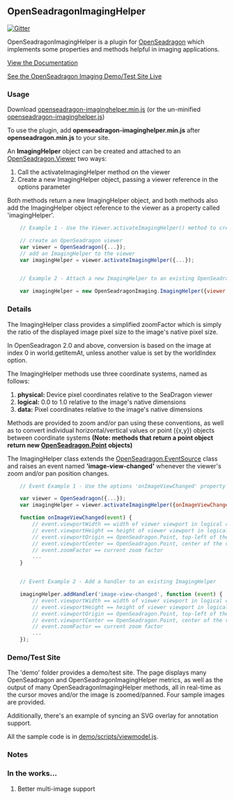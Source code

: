 ## OpenSeadragonImagingHelper
[![Gitter](https://badges.gitter.im/Join_Chat.svg)](https://gitter.im/msalsbery/OpenSeadragonImaging?utm_source=badge&utm_medium=badge&utm_campaign=pr-badge&utm_content=badge)

OpenSeadragonImagingHelper is a plugin for [OpenSeadragon](https://github.com/openseadragon/openseadragon)
which implements some properties and methods helpful in
imaging applications.

[View the Documentation](http://msalsbery.github.io/openseadragon-imaging/docs/openseadragon-imaginghelper/index.html)

[See the OpenSeadragon Imaging Demo/Test Site Live](http://msalsbery.github.io/openseadragon-imaging/demo/index.html)

### Usage

Download [openseadragon-imaginghelper.min.js](http://msalsbery.github.io/openseadragon-imaging/builds/openseadragon-imaginghelper.min.js) (or the un-minified [openseadragon-imaginghelper.js](http://msalsbery.github.io/openseadragon-imaging/builds/openseadragon-imaginghelper.js))

To use the plugin, add **openseadragon-imaginghelper.min.js** after **openseadragon.min.js** to your site.

An **ImagingHelper** object can be created and attached to an [OpenSeadragon.Viewer](http://openseadragon.github.io/docs/OpenSeadragon.Viewer.html) two ways:


1. Call the activateImagingHelper method on the viewer
2. Create a new ImagingHelper object, passing a viewer reference in the options parameter

Both methods return a new ImagingHelper object, and both methods also add the ImagingHelper
object reference to the viewer as a property called 'imagingHelper'.

```javascript
    // Example 1 - Use the Viewer.activateImagingHelper() method to create an ImagingHelper

    // create an OpenSeadragon viewer
    var viewer = OpenSeadragon({...});
    // add an ImagingHelper to the viewer
    var imagingHelper = viewer.activateImagingHelper({...});


    // Example 2 - Attach a new ImagingHelper to an existing OpenSeadragon.Viewer

    var imagingHelper = new OpenSeadragonImaging.ImagingHelper({viewer: existingviewer});
```

### Details

The ImagingHelper class provides a simplified zoomFactor which is simply the ratio
of the displayed image pixel size to the image's native pixel size.

In OpenSeadragon 2.0 and above, conversion is based on the image at index 0 in world.getItemAt, unless another value is set by the worldIndex option.

The ImagingHelper methods use three coordinate systems,
named as follows:


1. **physical:** Device pixel coordinates relative to the SeaDragon viewer
2. **logical:**  0.0 to 1.0 relative to the image's native dimensions
3. **data:**     Pixel coordinates relative to the image's native dimensions

Methods are provided to zoom and/or pan using these conventions, as well as to convert
individual horizontal/vertical values or point ({x,y}) objects between coordinate systems
**(Note: methods that return a point object return new [OpenSeadragon.Point](http://openseadragon.github.io/docs/OpenSeadragon.Point.html)
objects)**

The ImagingHelper class extends the [OpenSeadragon.EventSource](http://openseadragon.github.io/docs/OpenSeadragon.EventHandler.html) class and raises
an event named **'image-view-changed'** whenever the viewer's zoom and/or pan position changes.

```javascript
    // Event Example 1 - Use the options 'onImageViewChanged' property to set a handler

    var viewer = OpenSeadragon({...});
    var imagingHelper = viewer.activateImagingHelper({onImageViewChanged: onImageViewChanged});

    function onImageViewChanged(event) {
        // event.viewportWidth == width of viewer viewport in logical coordinates relative to image native size
        // event.viewportHeight == height of viewer viewport in logical coordinates relative to image native size
        // event.viewportOrigin == OpenSeadragon.Point, top-left of the viewer viewport in logical coordinates relative to image
        // event.viewportCenter == OpenSeadragon.Point, center of the viewer viewport in logical coordinates relative to image
        // event.zoomFactor == current zoom factor
        ...
    }


    // Event Example 2 - Add a handler to an existing ImagingHelper

    imagingHelper.addHandler('image-view-changed', function (event) {
        // event.viewportWidth == width of viewer viewport in logical coordinates relative to image native size
        // event.viewportHeight == height of viewer viewport in logical coordinates relative to image native size
        // event.viewportOrigin == OpenSeadragon.Point, top-left of the viewer viewport in logical coordinates relative to image
        // event.viewportCenter == OpenSeadragon.Point, center of the viewer viewport in logical coordinates relative to image
        // event.zoomFactor == current zoom factor
        ...
    });
```

### Demo/Test Site

The 'demo' folder provides a demo/test site.
The page displays many OpenSeadragon and OpenSeadragonImagingHelper metrics, as well as the output of many OpenSeadragonImagingHelper methods,
all in real-time as the cursor moves and/or the image is zoomed/panned. Four sample images are provided.

Additionally, there's an example of syncing an SVG overlay for annotation support.

All the sample code is in [demo/scripts/viewmodel.js](http://msalsbery.github.io/openseadragon-imaging/demo/scripts/viewmodel.js).

### Notes

### In the works...


1) Better multi-image support
